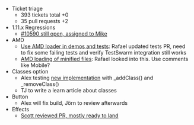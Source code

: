 * Ticket triage
  * 393 tickets total +0
  * 35 pull requests +2
* 1.11.x Regressions
  * [#10590 still open, assigned to Mike](http://bugs.jqueryui.com/ticket/10590)
* AMD
  * [Use AMD loader in demos and tests](http://bugs.jqueryui.com/ticket/10119): Rafael updated tests PR, need to fix some failing tests and verify TestSwarm integration still works
  * [AMD loading of minified files](http://bugs.jqueryui.com/ticket/10674): Rafael looked into this. Use comments like Mobile?
* Classes option
  * Alex testing [new implementation](https://github.com/jquery/jquery-ui/pull/1392) with _addClass() and _removeClass()
  * TJ to write a learn article about classes
* Button
  * Alex will fix build, Jörn to review afterwards
* Effects
  * [Scott reviewed PR, mostly ready to land](https://github.com/jquery/jquery-ui/pull/1017)
